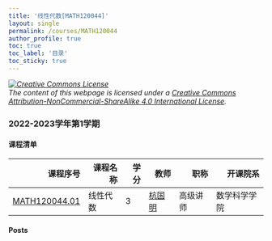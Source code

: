 ```yaml
---
title: '线性代数[MATH120044]'
layout: single
permalink: /courses/MATH120044
author_profile: true
toc: true
toc_label: '目录'
toc_sticky: true
---
```



<div class='notice--warning'>
	<p><i><a rel='license' href='http://creativecommons.org/licenses/by-nc-sa/4.0/'><img alt='Creative Commons License' style='border-width:0' src='https://i.creativecommons.org/l/by-nc-sa/4.0/88x31.png' /></a><br /> The content of this webpage is licensed under a <a rel='license' href='http://creativecommons.org/licenses/by-nc-sa/4.0/'>Creative Commons Attribution-NonCommercial-ShareAlike 4.0 International License</a>.</i></p>
</div>

### 2022-2023学年第1学期


#### 课程清单

<div style='text-align: center;' id='MATH120044_2223F'> <table id='MATH120044_2223F_table'>
  <thead>
    <tr style="text-align: right;">
      <th>课程序号</th>
      <th>课程名称</th>
      <th>学分</th>
      <th>教师</th>
      <th>职称</th>
      <th>开课院系</th>
    </tr>
  </thead>
  <tbody>
    <tr>
      <td><a href='https://fdu-math.github.io/courses/class-id/MATH120044-01'>MATH120044.01</a></td>
      <td>线性代数</td>
      <td>3</td>
      <td><a href='https://fdu-math.github.io/teachers/杭国明'>杭国明</a></td>
      <td>高级讲师</td>
      <td>数学科学学院</td>
    </tr>
  </tbody>
</table></div>

#### Posts

